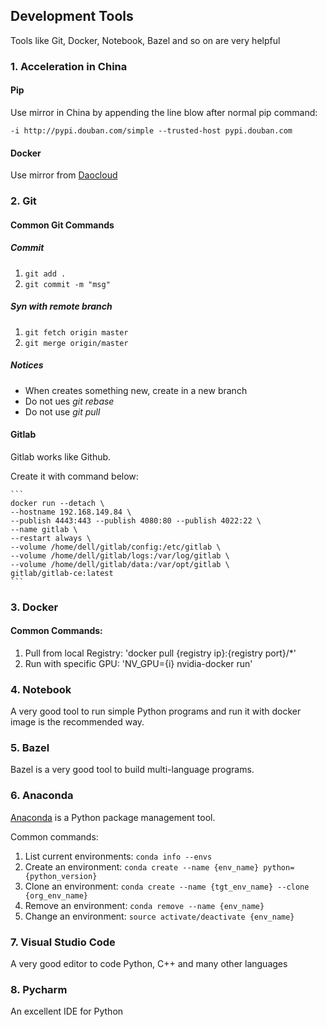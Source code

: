 ## Development Tools
Tools like Git, Docker, Notebook, Bazel and so on are very helpful

### 1. Acceleration in China

#### Pip
Use mirror in China by appending the line blow after normal pip command:
```
-i http://pypi.douban.com/simple --trusted-host pypi.douban.com
```

#### Docker
Use mirror from [Daocloud](http://www.daocloud.io/mirror)



### 2. Git
#### Common Git Commands
##### Commit
1. `git add .`
2. `git commit -m "msg"`


##### Syn with remote branch
1. `git fetch origin master`
2. `git merge origin/master`


##### Notices
- When creates something new, create in a new branch
- Do not ues *git rebase*
- Do not use *git pull*

#### Gitlab
Gitlab works like Github.

Create it with command below:

    ```
    docker run --detach \
    --hostname 192.168.149.84 \
    --publish 4443:443 --publish 4080:80 --publish 4022:22 \
    --name gitlab \
    --restart always \
    --volume /home/dell/gitlab/config:/etc/gitlab \
    --volume /home/dell/gitlab/logs:/var/log/gitlab \
    --volume /home/dell/gitlab/data:/var/opt/gitlab \
    gitlab/gitlab-ce:latest
    ```

### 3. Docker

#### Common Commands:

1. Pull from local Registry: 'docker pull {registry ip}:{registry port}/*'
2. Run with specific GPU: 'NV_GPU={i} nvidia-docker run'


### 4. Notebook

A very good tool to run simple Python programs and run it with docker image is the recommended way.

### 5. Bazel

Bazel is a very good tool to build multi-language programs.

### 6. Anaconda
[Anaconda](https://www.continuum.io/) is a Python package management tool.

Common commands:

1. List current environments: `conda info --envs`
2. Create an environment: `conda create --name {env_name} python={python_version}`
3. Clone an environment: `conda create --name {tgt_env_name} --clone {org_env_name}`
4. Remove an environment: `conda remove --name {env_name}`
5. Change an environment: `source activate/deactivate {env_name}`

### 7. Visual Studio Code

A very good editor to code Python, C++ and many other languages

### 8. Pycharm

An excellent IDE for Python